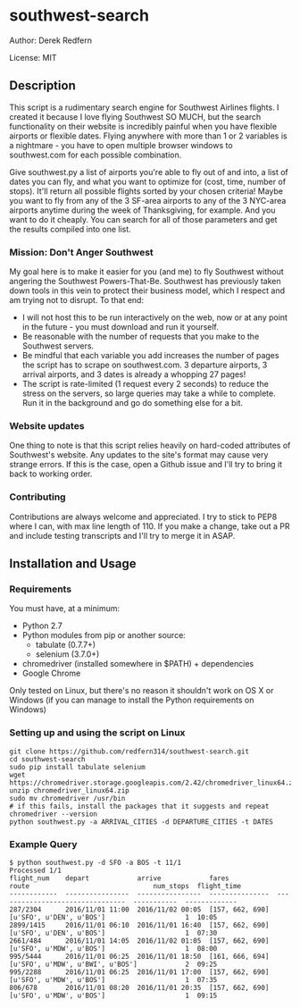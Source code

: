 southwest-search
================

Author: Derek Redfern

License: MIT

## Description
This script is a rudimentary search engine for Southwest Airlines flights. I created it because I love flying Southwest SO MUCH, but the search functionality on their website is incredibly painful when you have flexible airports or flexible dates. Flying anywhere with more than 1 or 2 variables is a nightmare - you have to open multiple browser windows to southwest.com for each possible combination.

Give southwest.py a list of airports you're able to fly out of and into, a list of dates you can fly, and what you want to optimize for (cost, time, number of stops). It'll return all possible flights sorted by your chosen criteria! Maybe you want to fly from any of the 3 SF-area airports to any of the 3 NYC-area airports anytime during the week of Thanksgiving, for example. And you want to do it cheaply. You can search for all of those parameters and get the results compiled into one list.

### Mission: Don't Anger Southwest
My goal here is to make it easier for you (and me) to fly Southwest without angering the Southwest Powers-That-Be. Southwest has previously taken down tools in this vein to protect their business model, which I respect and am trying not to disrupt. To that end:

* I will not host this to be run interactively on the web, now or at any point in the future - you must download and run it yourself.
* Be reasonable with the number of requests that you make to the Southwest servers.
* Be mindful that each variable you add increases the number of pages the script has to scrape on southwest.com. 3 departure airports, 3 arrival airports, and 3 dates is already a whopping 27 pages!
* The script is rate-limited (1 request every 2 seconds) to reduce the stress on the servers, so large queries may take a while to complete. Run it in the background and go do something else for a bit.

### Website updates
One thing to note is that this script relies heavily on hard-coded attributes of Southwest's website. Any updates to the site's format may cause very strange errors. If this is the case, open a Github issue and I'll try to bring it back to working order.

### Contributing
Contributions are always welcome and appreciated. I try to stick to PEP8 where I can, with max line length of 110. If you make a change, take out a PR and include testing transcripts and I'll try to merge it in ASAP.

## Installation and Usage
### Requirements
You must have, at a minimum:

* Python 2.7
* Python modules from pip or another source:
    * tabulate (0.7.7+)
    * selenium (3.7.0+)
* chromedriver (installed somewhere in $PATH) + dependencies
* Google Chrome

Only tested on Linux, but there's no reason it shouldn't work on OS X or Windows (if you can manage to install the Python requirements on Windows)

### Setting up and using the script on Linux
```
git clone https://github.com/redfern314/southwest-search.git
cd southwest-search
sudo pip install tabulate selenium
wget https://chromedriver.storage.googleapis.com/2.42/chromedriver_linux64.zip
unzip chromedriver_linux64.zip
sudo mv chromedriver /usr/bin
# if this fails, install the packages that it suggests and repeat
chromedriver --version
python southwest.py -a ARRIVAL_CITIES -d DEPARTURE_CITIES -t DATES
```

### Example Query
```
$ python southwest.py -d SFO -a BOS -t 11/1
Processed 1/1
flight_num    depart            arrive            fares            route                               num_stops  flight_time
------------  ----------------  ----------------  ---------------  --------------------------------  -----------  -------------
287/2304      2016/11/01 11:00  2016/11/02 00:05  [157, 662, 690]  [u'SFO', u'DEN', u'BOS']                    1  10:05
2899/1415     2016/11/01 06:10  2016/11/01 16:40  [157, 662, 690]  [u'SFO', u'DEN', u'BOS']                    1  07:30
2661/484      2016/11/01 14:05  2016/11/02 01:05  [157, 662, 690]  [u'SFO', u'MDW', u'BOS']                    1  08:00
995/5444      2016/11/01 06:25  2016/11/01 18:50  [161, 666, 694]  [u'SFO', u'MDW', u'BWI', u'BOS']            2  09:25
995/2288      2016/11/01 06:25  2016/11/01 17:00  [157, 662, 690]  [u'SFO', u'MDW', u'BOS']                    1  07:35
806/678       2016/11/01 08:20  2016/11/01 20:35  [157, 662, 690]  [u'SFO', u'MDW', u'BOS']                    1  09:15
```